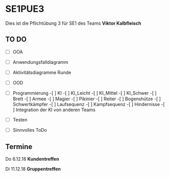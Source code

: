 # SE1PUE3
Dies ist die Pflichtübung 3 für SE1 des Teams __Viktor Kalbfleisch__

## TO DO
 - [ ] OOA
 - [ ] Anwendungsfalldiagramm
 - [ ] Aktivitätsdiagramme Runde

 - [ ] OOD

 - [ ] Programmierung
       -[ ] KI
          -[ ] KI_Leicht
          -[ ] KI_Mittel
          -[ ] KI_Schwer
       -[ ] Brett
       -[ ] Armee
           -[ ] Magier
           -[ ] Pikinier
           -[ ] Reiter
           -[ ] Bogenshütze
           -[ ] Schwertkämpfer
       -[ ] Laufsequenz
       -[ ] Kampfsequenz
       -[ ] Hindernisse
       -[ ] Integration der KI von anderen Teams
 - [ ] Testen

 - [ ] Sinnvolles ToDo

## Termine
Do 6.12.18 __Kundentreffen__

Di 11.12.18 __Gruppentreffen__

